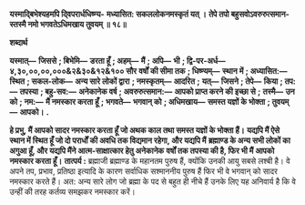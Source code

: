**यस्माद्बिभेश्यहमपि दि्वपरार्धधिष्ण्य-** **मध्यासित: सकललोकनमस्कृतं यत् ।** **तेपे तपो बहुसवोऽवरुरुत्समान-** **स्तस्मै नमो भगवतेऽधिमखाय तुवयम् ॥ १८॥** 

**शब्दार्थ** 

**यस्मात्—** **जिससे** **; बिभेमि—** **डरता हूँ** **; अहम्—** **मैं** **; अपि—** **भी** **; द्वि-पर-अर्ध—** **४,३०,००,००,०००&२&३०&१२&१०० सौर** **वर्षों की सीमा तक** **; धिष्ण्यम्—** **स्थान में** **; अध्यासित:—** **स्थित** **; सकल-लोक—** **अन्य सारे लोकों द्वारा** **; नमस्कृतम्—** **आदरित** **;** **यत्—** **जिसने** **; तेपे—** **किया** **; तप:—** **तपस्या** **; बहु-सव:—** **अनेकानेक वर्ष** **; अवरुरुत्समान:—** **आपको प्राप्त करने की इच्छा से** **;** **तस्मै—** **उन को** **; नम:—** **मैं नमस्कार करता हूँ** **; भगवते—** **भगवान् को** **; अधिमखाय—** **समस्त यज्ञों के भोक्ता** **; तुवयम्—** **आपको।** **.** 

**हे प्रभु, मैं आपको सादर नमस्कार करता हूँ जो अथक काल तथा समस्त यज्ञों के भोक्ता हैं।** **यद्यपि मैं ऐसे स्थान में स्थित हूँ जो दो परार्धों की अवधि तक विद्यमान रहेगा, और यद्यपि मैं** **ब्रह्माण्ड के अन्य सभी लोकों का अगुआ हूँ, और यद्यपि मैंने आत्म-साक्षात्कार हेतु अनेकानेक** **वर्षों तक तपस्या की है, फिर भी मैं आपको नमस्कार करता हूँ।** **तात्पर्य :** ब्रह्माजी ब्रह्माण्ड के महानतम पुरुष हैं, क्योंकि उनकी आयु सबसे लश्बी है। वे अपने तप, प्रभाव, प्रतिष्ठा इत्यादि के कारण सर्वाधिक सश्माननीय पुरुष हैं फिर भी वे भगवान् को सादर नमस्कार करते हैं। अत: अन्य सारे लोग जो ब्रह्मा के पद से बहुत ही नीचे हैं उनके लिए यह अनिवार्य है कि वे उन्हीं की तरह कर्तव्य समझकर नमस्कार करें।  